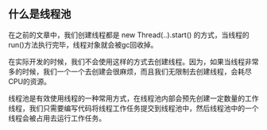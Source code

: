 ## 什么是线程池

在之前的文章中，我们创建线程都是 new Thread(..).start() 的方式，当线程的run()方法执行完毕，线程对象就会被gc回收掉。

在实际开发的时候，我们不会使用这样的方式去创建线程。因为，如果当线程非常多的时候，我们一个一个去创建会很麻烦，而且我们无限制去创建线程，会耗尽CPU的资源。



线程池是有效使用线程的一种常用方式，在线程池内部会预先创建一定数量的工作线程，我们只需要编写代码将线程工作任务提交到线程池中，然后线程池中的一个线程会被占用去运行工作任务。
